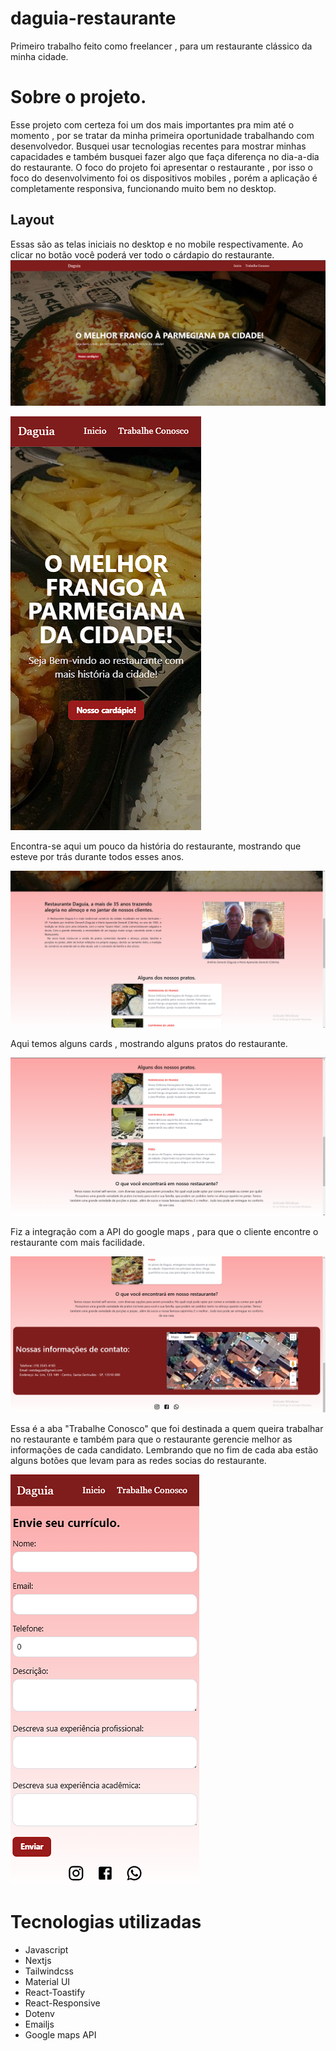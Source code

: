 # daguia-restaurante

Primeiro trabalho feito como freelancer , para um restaurante clássico da minha cidade.
 
# Sobre o projeto.
Esse projeto com certeza foi um dos mais importantes pra mim até o momento , por se tratar da minha primeira oportunidade trabalhando com desenvolvedor. 
Busquei usar tecnologias recentes para mostrar minhas capacidades e também busquei fazer algo que faça diferença no dia-a-dia do restaurante.
O foco do projeto foi apresentar o restaurante , por isso o foco do desenvolvimento foi os dispositivos mobiles , porém a aplicação é completamente responsiva, funcionando muito bem no desktop.

## Layout 
Essas são as telas iniciais no desktop e no mobile respectivamente. Ao clicar no botão você poderá ver todo o cárdapio do restaurante.
![Layout 1](https://github.com/Jao-Rocha/daguia-restaurante/blob/main/assets-to-readme/home-desk.png) 
             

![Layout 2](https://github.com/Jao-Rocha/daguia-restaurante/blob/main/assets-to-readme/home-mobile.png) 



Encontra-se aqui um pouco da história do restaurante, mostrando que esteve por trás durante todos esses anos.

![Layout 3](https://github.com/Jao-Rocha/daguia-restaurante/blob/main/assets-to-readme/history-desk.png) 



Aqui temos alguns cards , mostrando alguns pratos do restaurante.

![Layout 4](https://github.com/Jao-Rocha/daguia-restaurante/blob/main/assets-to-readme/card-desk.png) 



Fiz a integração com a API do google maps , para que o cliente encontre o restaurante com mais facilidade.

![Layout 5](https://github.com/Jao-Rocha/daguia-restaurante/blob/main/assets-to-readme/map-desk.png) 



Essa é a aba "Trabalhe Conosco" que foi destinada a quem queira trabalhar no restaurante e também para que o restaurante gerencie melhor as informações de cada candidato.
Lembrando que no fim de cada aba estão alguns botões que levam para  as redes socias do restaurante.

![Layout 6](https://github.com/Jao-Rocha/daguia-restaurante/blob/main/assets-to-readme/form-mobile.png) 


# Tecnologias utilizadas

- Javascript
- Nextjs 
- Tailwindcss
- Material UI
- React-Toastify
- React-Responsive
- Dotenv
- Emailjs
- Google maps API
